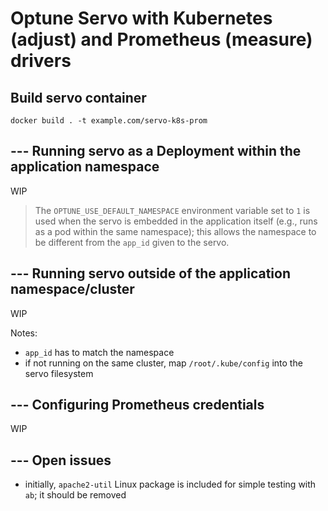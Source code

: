 # Optune Servo with Kubernetes (adjust) and Prometheus (measure) drivers

## Build servo container
```
docker build . -t example.com/servo-k8s-prom
```

## --- Running servo as a Deployment within the application namespace

WIP

> The `OPTUNE_USE_DEFAULT_NAMESPACE` environment variable set to `1` is used when the servo is embedded in the application itself (e.g., runs as a pod within the same namespace); this allows the namespace to be different from the `app_id` given to the servo.

## --- Running servo outside of the application namespace/cluster

WIP

Notes:
- `app_id` has to match the namespace
- if not running on the same cluster, map `/root/.kube/config` into the servo filesystem

## --- Configuring Prometheus credentials

WIP

## --- Open issues

* initially, `apache2-util` Linux package is included for simple testing with `ab`; it should be removed